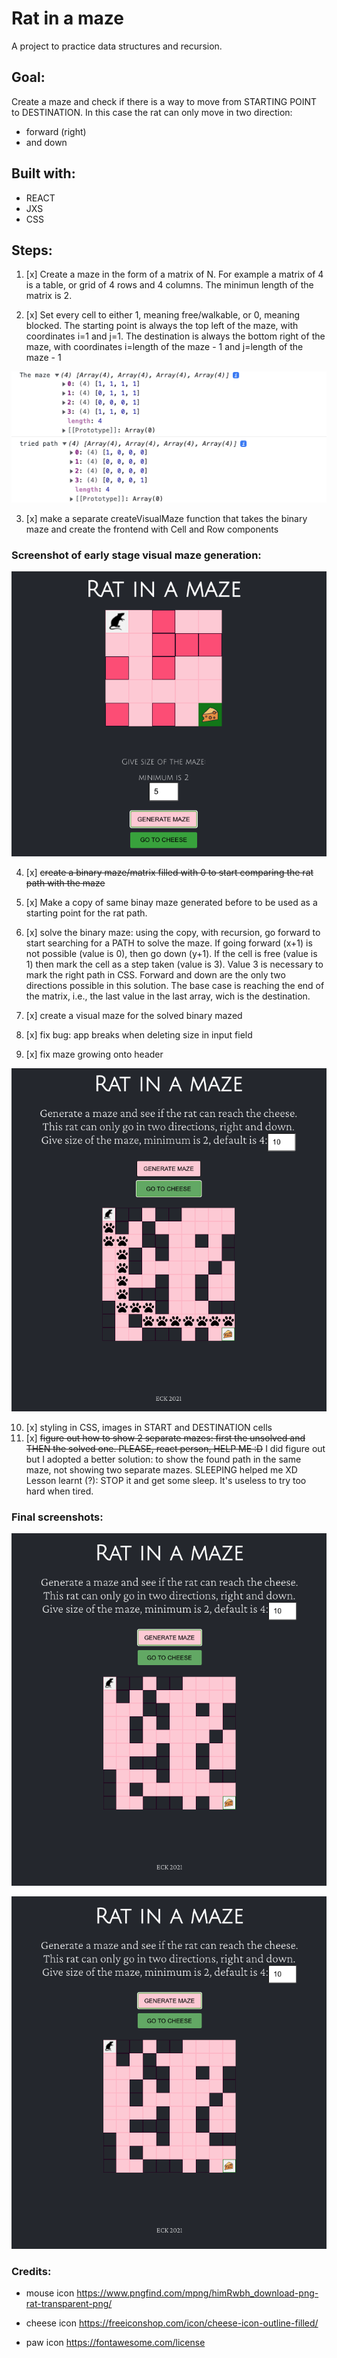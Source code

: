 # Rat in a maze

A project to practice data structures and recursion.

## Goal:

Create a maze and check if there is a way to move from STARTING POINT to DESTINATION.
In this case the rat can only move in two direction:
- forward (right)
- and down

## Built with:
- REACT
- JXS
- CSS

## Steps:

1. [x] Create a maze in the form of a matrix of N. For example a matrix of 4 is a table, or grid of 4 rows and 4 columns. The minimun length of the matrix is 2.

2. [x] Set every cell to either 1, meaning free/walkable, or 0, meaning blocked. The starting point is always the top left of the maze, with coordinates i=1 and j=1. The destination is always the bottom right of the maze, with coordinates i=length of the maze - 1 and j=length of the maze - 1

![screenshot](screenshot2.png?raw=true "Screenshot of the single page application")

3. [x] make a separate createVisualMaze function that takes the binary maze and create the frontend with Cell and Row components

### Screenshot of early stage visual maze generation:
![screenshot](screenshot.png?raw=true "Screenshot of early stage maze generation")

4. [x] <del>create a binary maze/matrix filled with 0 to start comparing the rat path with the maze</del> 

5. [x] Make a copy of same binay maze generated before to be used as a starting point for the rat path.

6. [x] solve the binary maze: 
using the copy, with recursion, go forward to start searching for a PATH to solve the maze. If going forward (x+1) is not possible (value is 0), then go down (y+1). If the cell is free (value is 1) then mark the cell as a step taken (value is 3). Value 3 is necessary to mark the right path in CSS. Forward and down are the only two directions possible in this solution. The base case is reaching the end of the matrix, i.e., the last value in the last array, wich is the destination.

7. [x] create a visual maze for the solved binary mazed
8. [x] fix bug: app breaks when deleting size in input field
9. [x] fix maze growing onto header

![screenshot](solved.png?raw=true "Screenshot of the solved maze")

10. [x] styling in CSS, images in START and DESTINATION cells
11. [x] <del>figure out how to show 2 separate mazes: first the unsolved and THEN the solved one. PLEASE, react person, HELP ME :D</del> I did figure out but I adopted a better solution: to show the found path in the same maze, not showing two separate mazes. SLEEPING helped me XD Lesson learnt (?): STOP it and get some sleep. It's useless to try too hard when tired.

### Final screenshots:

![screenshot3](unsolved.png?raw=true "Screenshot of the generated unsolved application")

![screenshot4](unsolved.png?raw=true "Screenshot of the solved maze")

### Credits:

- mouse icon https://www.pngfind.com/mpng/himRwbh_download-png-rat-transparent-png/

- cheese icon https://freeiconshop.com/icon/cheese-icon-outline-filled/
- paw icon https://fontawesome.com/license
  
